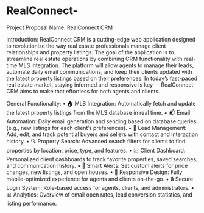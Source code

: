 # RealConnect-
Project Proposal
Name: RealConnect CRM

Introduction:
RealConnect CRM is a cutting-edge web application designed to revolutionize the way real estate professionals manage client relationships and property listings. The goal of the application is to streamline real estate operations by combining CRM functionality with real-time MLS integration. The platform will allow agents to manage their leads, automate daily email communications, and keep their clients updated with the latest property listings based on their preferences. In today’s fast-paced real estate market, staying informed and responsive is key — RealConnect CRM aims to make that effortless for both agents and clients.

General Functionality:
	•	🏠 MLS Integration: Automatically fetch and update the latest property listings from the MLS database in real time.
	•	📬 Email Automation: Daily email generation and sending based on database queries (e.g., new listings for each client’s preferences).
	•	📇 Lead Management: Add, edit, and track potential buyers and sellers with contact and interaction history.
	•	🔍 Property Search: Advanced search filters for clients to find properties by location, price, type, and features.
	•	📈 Client Dashboard: Personalized client dashboards to track favorite properties, saved searches, and communication history.
	•	🔔 Smart Alerts: Set custom alerts for price changes, new listings, and open houses.
	•	📱 Responsive Design: Fully mobile-optimized experience for agents and clients on-the-go.
	•	🔒 Secure Login System: Role-based access for agents, clients, and administrators.
	•	📊 Analytics: Overview of email open rates, lead conversion statistics, and listing performance.